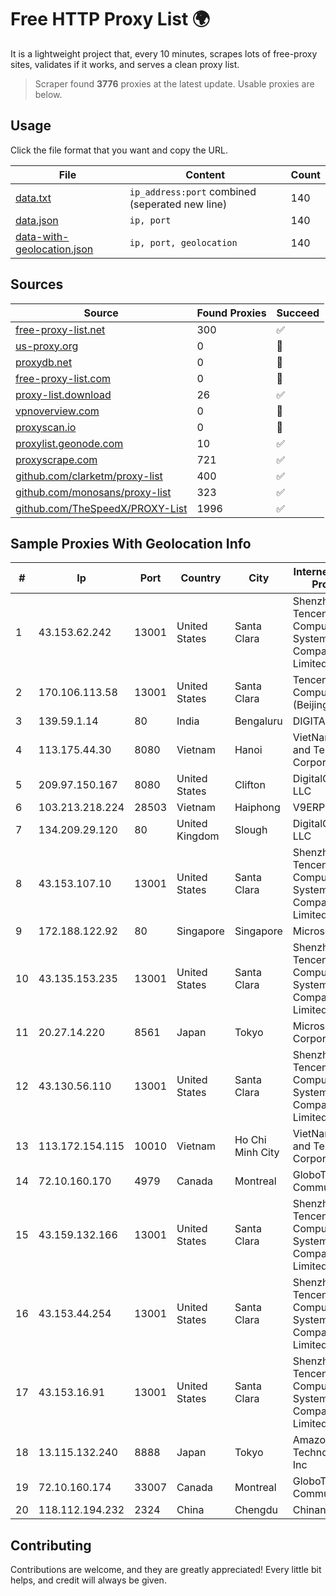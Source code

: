 
# Free HTTP Proxy List 🌍

It is a lightweight project that, every 10 minutes, scrapes lots of free-proxy sites, validates if it works, and serves a clean proxy list.


> Scraper found **3776** proxies at the latest update. Usable proxies are below.

## Usage

Click the file format that you want and copy the URL.


|File|Content|Count|
|----|-------|-----|
|[data.txt](https://raw.githubusercontent.com/themiralay/Proxy-List-World/master/data.txt)|`ip_address:port` combined (seperated new line)|140|
|[data.json](https://raw.githubusercontent.com/themiralay/Proxy-List-World/master/data.json)|`ip, port`|140|
|[data-with-geolocation.json](https://raw.githubusercontent.com/themiralay/Proxy-List-World/master/data-with-geolocation.json)|`ip, port, geolocation`|140|

## Sources

|Source|Found Proxies|Succeed|
|------|-------------|-------|
|[free-proxy-list.net](https://free-proxy-list.net)|300|✅|
|[us-proxy.org](https://www.us-proxy.org)|0|🚫|
|[proxydb.net](http://proxydb.net)|0|🚫|
|[free-proxy-list.com](https://free-proxy-list.com/?page=&port=&type%5B%5D=http&type%5B%5D=https&up_time=0&search=Search)|0|🚫|
|[proxy-list.download](https://www.proxy-list.download/HTTP)|26|✅|
|[vpnoverview.com](https://vpnoverview.com/privacy/anonymous-browsing/free-proxy-servers)|0|🚫|
|[proxyscan.io](https://www.proxyscan.io)|0|🚫|
|[proxylist.geonode.com](https://proxylist.geonode.com/api/proxy-list?limit=300&page=1&sort_by=lastChecked&sort_type=desc&protocols=http,https)|10|✅|
|[proxyscrape.com](https://api.proxyscrape.com/v2/?request=displayproxies&protocol=http&timeout=10000&country=all&ssl=all&anonymity=all)|721|✅|
|[github.com/clarketm/proxy-list](https://raw.githubusercontent.com/clarketm/proxy-list/master/proxy-list-raw.txt)|400|✅|
|[github.com/monosans/proxy-list](https://raw.githubusercontent.com/monosans/proxy-list/main/proxies/http.txt)|323|✅|
|[github.com/TheSpeedX/PROXY-List](https://raw.githubusercontent.com/TheSpeedX/PROXY-List/master/http.txt)|1996|✅|


## Sample Proxies With Geolocation Info

|#|Ip|Port|Country|City|Internet Service Provider|
|-|--|----|-------|----|-------------------------|
|1|43.153.62.242|13001|United States|Santa Clara|Shenzhen Tencent Computer Systems Company Limited|
|2|170.106.113.58|13001|United States|Santa Clara|Tencent Cloud Computing (Beijing) Co|
|3|139.59.1.14|80|India|Bengaluru|DIGITALOCEAN|
|4|113.175.44.30|8080|Vietnam|Hanoi|VietNam Post and Telecom Corporation|
|5|209.97.150.167|8080|United States|Clifton|DigitalOcean, LLC|
|6|103.213.218.224|28503|Vietnam|Haiphong|V9ERP|
|7|134.209.29.120|80|United Kingdom|Slough|DigitalOcean, LLC|
|8|43.153.107.10|13001|United States|Santa Clara|Shenzhen Tencent Computer Systems Company Limited|
|9|172.188.122.92|80|Singapore|Singapore|Microsoft|
|10|43.135.153.235|13001|United States|Santa Clara|Shenzhen Tencent Computer Systems Company Limited|
|11|20.27.14.220|8561|Japan|Tokyo|Microsoft Corporation|
|12|43.130.56.110|13001|United States|Santa Clara|Shenzhen Tencent Computer Systems Company Limited|
|13|113.172.154.115|10010|Vietnam|Ho Chi Minh City|VietNam Post and Telecom Corporation|
|14|72.10.160.170|4979|Canada|Montreal|GloboTech Communications|
|15|43.159.132.166|13001|United States|Santa Clara|Shenzhen Tencent Computer Systems Company Limited|
|16|43.153.44.254|13001|United States|Santa Clara|Shenzhen Tencent Computer Systems Company Limited|
|17|43.153.16.91|13001|United States|Santa Clara|Shenzhen Tencent Computer Systems Company Limited|
|18|13.115.132.240|8888|Japan|Tokyo|Amazon Technologies Inc|
|19|72.10.160.174|33007|Canada|Montreal|GloboTech Communications|
|20|118.112.194.232|2324|China|Chengdu|Chinanet|



## Contributing

Contributions are welcome, and they are greatly appreciated! Every
little bit helps, and credit will always be given.

